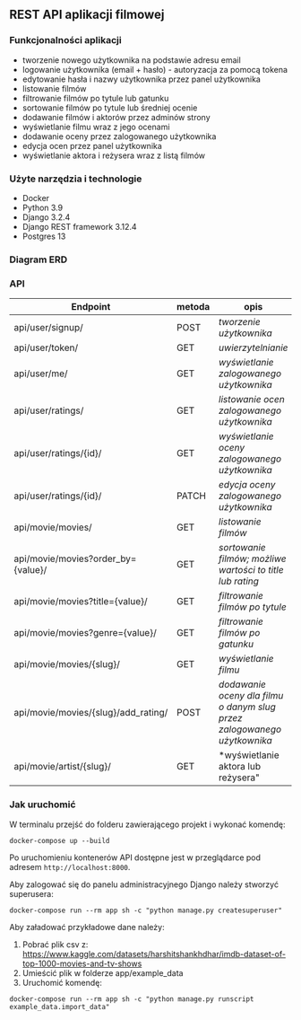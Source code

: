 ## REST API aplikacji filmowej

### Funkcjonalności aplikacji
- tworzenie nowego użytkownika na podstawie adresu email
- logowanie użytkownika (email + hasło) - autoryzacja za pomocą tokena
- edytowanie hasła i nazwy użytkownika przez panel użytkownika
- listowanie filmów
- filtrowanie filmów po tytule lub gatunku
- sortowanie filmów po tytule lub średniej ocenie
- dodawanie filmów i aktorów przez adminów strony
- wyświetlanie filmu wraz z jego ocenami
- dodawanie oceny przez zalogowanego użytkownika
- edycja ocen przez panel użytkownika
- wyświetlanie aktora i reżysera wraz z listą filmów

### Użyte narzędzia i technologie
- Docker
- Python 3.9
- Django 3.2.4
- Django REST framework 3.12.4
- Postgres 13

### Diagram ERD

### API

| Endpoint | metoda | opis | uprawnienie |
|----------|--------|------|-------------|
| api/user/signup/ | POST | *tworzenie użytkownika* | - |
| api/user/token/ | GET | *uwierzytelnianie* | - |
| api/user/me/ | GET | *wyświetlanie zalogowanego użytkownika* | `IS_AUTHORIZED` |
| api/user/ratings/ | GET | *listowanie ocen zalogowanego użytkownika* | `IS_AUTHORIZED` |
| api/user/ratings/{id}/ | GET | *wyświetlanie oceny zalogowanego użytkownika* | `IS_AUTHORIZED` |
| api/user/ratings/{id}/ | PATCH | *edycja oceny zalogowanego użytkownika* | `IS_AUTHORIZED` |
| api/movie/movies/ | GET | *listowanie filmów* | - |
| api/movie/movies?order_by={value}/ | GET | *sortowanie filmów; możliwe wartości to title lub rating* | - |
| api/movie/movies?title={value}/ | GET | *filtrowanie filmów po tytule* | - |
| api/movie/movies?genre={value}/ | GET | *filtrowanie filmów po gatunku* | - |
| api/movie/movies/{slug}/ | GET | *wyświetlanie filmu* | - |
| api/movie/movies/{slug}/add_rating/ | POST | *dodawanie oceny dla filmu o danym slug przez zalogowanego użytkownika* | `IS_AUTHORIZED` |
| api/movie/artist/{slug}/ | GET | *wyświetlanie aktora lub reżysera" | - |

### Jak uruchomić

W terminalu przejść do folderu zawierającego projekt i wykonać komendę:

```
docker-compose up --build
```
Po uruchomieniu kontenerów API dostępne jest w przeglądarce pod adresem `http://localhost:8000`.

Aby zalogować się do panelu administracyjnego Django należy stworzyć superusera:
```
docker-compose run --rm app sh -c "python manage.py createsuperuser"
```
Aby załadować przykładowe dane należy:
1. Pobrać plik csv z: https://www.kaggle.com/datasets/harshitshankhdhar/imdb-dataset-of-top-1000-movies-and-tv-shows
2. Umieścić plik w folderze app/example_data
3. Uruchomić komendę:
```
docker-compose run --rm app sh -c "python manage.py runscript example_data.import_data"
```